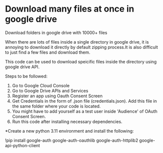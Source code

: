# Download many files at once in google drive
Download folders in google drive with 10000+ files

When there are lots of files inside a single directory in google drive, it is annoying to download it directly by default zipping process.It is also difficult to just find a few files and download them.

This code can be used to download speicific files inside the directory using google drive API.

Steps to be followed:
1. Go to Google Cloud Console
2. Go to Google Drive APIs and Services
3. Register an app using Oauth Consent Screen
4. Get Credentials in the form of .json file (credentials.json). Add this file in the same folder where your code is located.
5. You might have to add yourself as a test user inside 'Audience' of OAuth Consent Screen.
6. Run this code after installing necessary dependencies.


*Create a new python 3.11 environment and install the following:
   
!pip install google-auth google-auth-oauthlib google-auth-httplib2 google-api-python-client
